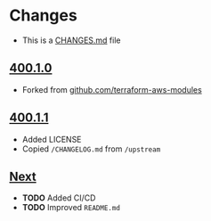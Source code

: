 # Changes
- This is a [CHANGES.md](https://go.s3d.club/changes.html) file

## [400.1.0](https://github.com/s3d-club/terraform-aws-acm/tree/400.1.0)
- Forked from
  [github.com/terraform-aws-modules](https://github.com/terraform-aws-modules/terraform-aws-acm.git)

## [400.1.1](https://github.com/s3d-club/terraform-aws-acm/tree/work/400.1.1)
- Added LICENSE
- Copied `/CHANGELOG.md` from `/upstream`

## [Next](https://github.com/s3d-club/terraform-aws-acm/tree/next)
- **TODO** Added CI/CD
- **TODO** Improved `README.md`
